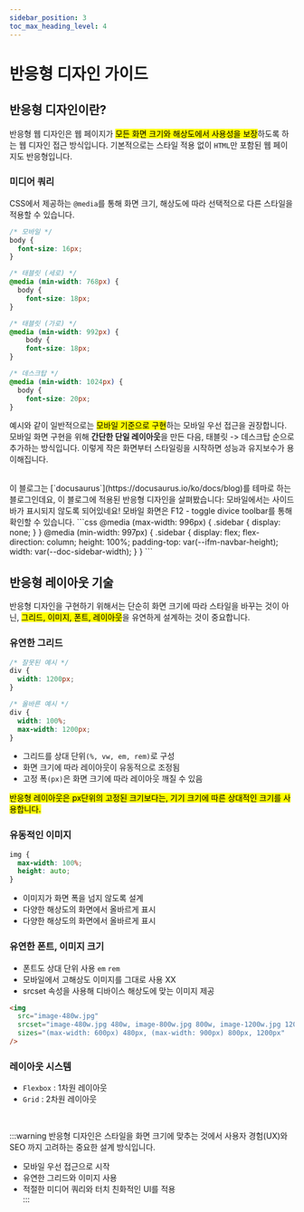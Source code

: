 ```yaml
---
sidebar_position: 3
toc_max_heading_level: 4
---
```


# 반응형 디자인 가이드

## 반응형 디자인이란?

반응형 웹 디자인은 웹 페이지가 <mark>모든 화면 크기와 해상도에서 사용성을 보장</mark>하도록 하는 웹 디자인 접근 방식입니다. 기본적으로는 스타일 적용 없이 `HTML`만 포함된 웹 페이지도 반응형입니다. 


### 미디어 쿼리

CSS에서 제공하는 `@media`를 통해 화면 크기, 해상도에 따라 선택적으로 다른 스타일을 적용할 수 있습니다.


```css
/* 모바일 */
body {
  font-size: 16px;
}

/* 태블릿 (세로) */
@media (min-width: 768px) {
  body {
    font-size: 18px;
}

/* 태블릿 (가로) */
@media (min-width: 992px) {
    body {
    font-size: 18px;
}

/* 데스크탑 */
@media (min-width: 1024px) {
  body {
    font-size: 20px;
}
```

예시와 같이 일반적으로는 <mark>모바일 기준으로 구현</mark>하는 모바일 우선 접근을 권장합니다. 모바일 화면 구현을 위해 **간단한 단일 레이아웃**을 만든 다음, 태블릿 -> 데스크탑 순으로 추가하는 방식입니다. 이렇게 작은 화면부터 스타일링을 시작하면 성능과 유지보수가 용이해집니다.

<br/>
이 블로그는 [`docusaurus`](https://docusaurus.io/ko/docs/blog)를 테마로 하는 블로그인데요, 이 블로그에 적용된 반응형 디자인을 살펴봤습니다: 모바일에서는 사이드바가 표시되지 않도록 되어있네요! 모바일 화면은 F12 - toggle divice toolbar를 통해 확인할 수 있습니다.
```css
@media (max-width: 996px) {
  .sidebar {
    display: none;
  }
}
@media (min-width: 997px) {
  .sidebar {
    display: flex;
    flex-direction: column;
    height: 100%;
    padding-top: var(--ifm-navbar-height);
    width: var(--doc-sidebar-width);
  }
}
```

## 반응형 레이아웃 기술

반응형 디자인을 구현하기 위해서는 단순히 화면 크기에 따라 스타일을 바꾸는 것이 아닌, <mark>그리드, 이미지, 폰트, 레이아웃</mark>을 유연하게 설계하는 것이 중요합니다.

### 유연한 그리드

```css
/* 잘못된 예시 */
div {
  width: 1200px;
}

/* 올바른 예시 */
div {
  width: 100%;
  max-width: 1200px;
}
```

- 그리드를 상대 단위`(%, vw, em, rem)`로 구성
- 화면 크기에 따라 레이아웃이 유동적으로 조정됨
- 고정 폭`(px)`은 화면 크기에 따라 레이아웃 깨질 수 있음

<mark>반응형 레이아웃은 px단위의 고정된 크기보다는, 기기 크기에 따른 상대적인 크기를 사용합니다.</mark>


### 유동적인 이미지

```css
img {
  max-width: 100%;
  height: auto;
}
```

- 이미지가 화면 폭을 넘지 않도록 설계
- 다양한 해상도의 화면에서 올바르게 표시
- 다양한 해상도의 화면에서 올바르게 표시


### 유연한 폰트, 이미지 크기

- 폰트도 상대 단위 사용 `em` `rem`
- 모바일에서 고해상도 이미지를 그대로 사용 XX 
- srcset 속성을 사용해 디바이스 해상도에 맞는 이미지 제공


```html
<img 
  src="image-480w.jpg" 
  srcset="image-480w.jpg 480w, image-800w.jpg 800w, image-1200w.jpg 1200w"
  sizes="(max-width: 600px) 480px, (max-width: 900px) 800px, 1200px"
/>
```

### 레이아웃 시스템

- `Flexbox` : 1차원 레이아웃
- `Grid` : 2차원 레이아웃

<br/>


:::warning
반응형 디자인은 스타일을 화면 크기에 맞추는 것에서 사용자 경험(UX)와 SEO 까지 고려하는 중요한 설계 방식입니다.
- 모바일 우선 접근으로 시작
- 유연한 그리드와 이미지 사용
- 적절한 미디어 쿼리와 터치 친화적인 UI를 적용  
:::